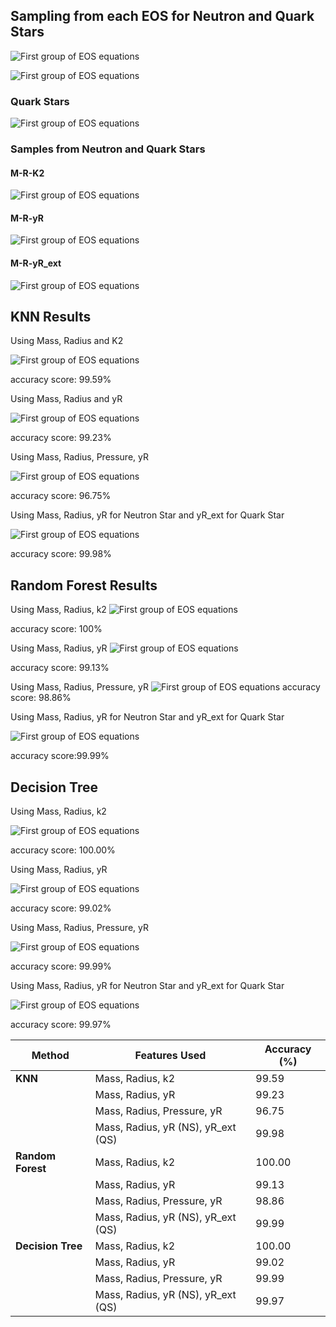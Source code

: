 ## Sampling from each EOS for Neutron and Quark Stars

![First group of EOS equations](/Machine%20Learning/output3.png)

![First group of EOS equations](/Machine%20Learning/output4.png)
### Quark Stars

![First group of EOS equations](/Machine%20Learning/output1.png)


### Samples from Neutron and Quark Stars 

#### M-R-K2

![First group of EOS equations](/Machine%20Learning/M_R_K2.png)

#### M-R-yR

![First group of EOS equations](/Machine%20Learning/M_R_Y.png)

#### M-R-yR_ext
![First group of EOS equations](/Machine%20Learning/M_R_Yext.png)


## KNN Results

Using Mass, Radius and K2 

![First group of EOS equations](/Machine%20Learning/knn_k2.png)

accuracy score: 99.59%
    

Using Mass, Radius and yR

![First group of EOS equations](/Machine%20Learning/knn_y.png)

accuracy score: 99.23%
   


Using Mass, Radius, Pressure, yR

![First group of EOS equations](/Machine%20Learning/KNN_P.png)

accuracy score: 96.75%
          
Using Mass, Radius, yR for Neutron Star and yR_ext for Quark Star


![First group of EOS equations](/Machine%20Learning/KNN_y_ext.png)

accuracy score: 99.98%

## Random Forest Results


Using Mass, Radius, k2
![First group of EOS equations](/Machine%20Learning/random_forest_k2.png)

accuracy score: 100%


Using Mass, Radius, yR
![First group of EOS equations](/Machine%20Learning/random_forest_y.png)

accuracy score: 99.13%


Using Mass, Radius, Pressure, yR
![First group of EOS equations](/Machine%20Learning/random_forest__pressurek_y.png)
accuracy score: 98.86%



Using Mass, Radius, yR for Neutron Star and yR_ext for Quark Star

![First group of EOS equations](/Machine%20Learning/random_forest_y_ext.png)

accuracy score:99.99%

## Decision Tree


Using Mass, Radius, k2 

![First group of EOS equations](/Machine%20Learning/decision_trees_k2.png)

accuracy score: 100.00%

Using Mass, Radius, yR 

![First group of EOS equations](/Machine%20Learning/decision_trees_y.png)

accuracy score: 99.02%

Using Mass, Radius, Pressure, yR

![First group of EOS equations](/Machine%20Learning/decision_trees_pressure_y.png)

accuracy score: 99.99%



Using Mass, Radius, yR for Neutron Star and yR_ext for Quark Star

![First group of EOS equations](/Machine%20Learning/decision_trees_y_ext.png)

accuracy score: 99.97%

| Method          | Features Used                                     | Accuracy (%) |
|-----------------|---------------------------------------------------|--------------|
| **KNN**         | Mass, Radius, k2                                  | 99.59        |
|                 | Mass, Radius, yR                                  | 99.23        |
|                 | Mass, Radius, Pressure, yR                        | 96.75        |
|                 | Mass, Radius, yR (NS), yR_ext (QS)                | 99.98        |
| **Random Forest** | Mass, Radius, k2                                | 100.00       |
|                 | Mass, Radius, yR                                  | 99.13        |
|                 | Mass, Radius, Pressure, yR                        | 98.86        |
|                 | Mass, Radius, yR (NS), yR_ext (QS)                | 99.99        |
| **Decision Tree** | Mass, Radius, k2                                | 100.00       |
|                 | Mass, Radius, yR                                  | 99.02        |
|                 | Mass, Radius, Pressure, yR                        | 99.99        |
|                 | Mass, Radius, yR (NS), yR_ext (QS)                | 99.97        |
